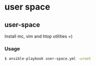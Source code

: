 user space
==========

## user-space

Install mc, vim and htop utilities =)

### Usage

``` bash
$ ansible-playbook user-space.yml -uroot
```
